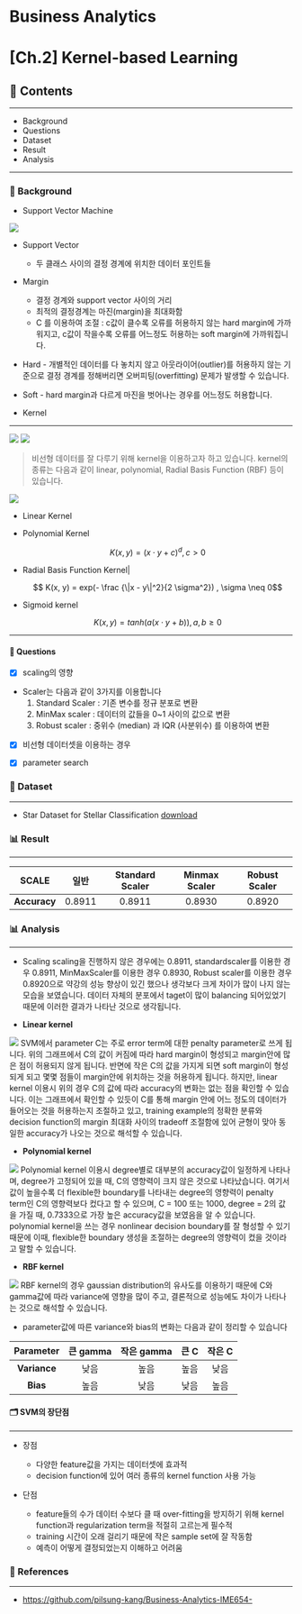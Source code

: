 # Business Analytics
# **[Ch.2] Kernel-based Learning**


## 📂 Contents
-----------------------------
* Background
* Questions
* Dataset
* Result
* Analysis

-----------------------------
### :pushpin: Background

* Support Vector Machine

<img src="./images/svm_classification.png">

  * Support Vector
    - 두 클래스 사이의 결정 경계에 위치한 데이터 포인트들
    
  * Margin
  
    - 결정 경계와 support vector 사이의 거리
    - 최적의 결정경계는 마진(margin)을 최대화함
    - C 를 이용하여 조절 : c값이 클수록 오류를 허용하지 않는 hard margin에 가까워지고, c값이 작을수록 오류를 어느정도 허용하는 soft margin에 가까워집니다.
    
   - Hard
    - 개별적인 데이터를 다 놓치지 않고 아웃라이어(outlier)를 허용하지 않는 기준으로 결정 경계를 정해버리면 오버피팅(overfitting) 문제가 발생할 수 있습니다.
    
   - Soft
    - hard margin과 다르게 마진을 벗어나는 경우를 어느정도 허용합니다.

* Kernel
-----------------------------
<img src="./images/kernel.png">
<img src="./images/map_class.png">

> 비선형 데이터를 잘 다루기 위해 kernel을 이용하고자 하고 있습니다. 
> kernel의 종류는 다음과 같이 linear, polynomial, Radial Basis Function (RBF) 등이 있습니다.
<img src="./images/kernel_class.png">

- Linear Kernel

- Polynomial Kernel

  $$ K(x,y) = (x \cdot y + c)^d , c>0$$

- Radial Basis Function Kernel|

  $$ K(x, y) = exp(- \frac {\|x - y\|^2}{2 \sigma^2}) , \sigma \neq 0$$

- Sigmoid kernel

  $$ K(x,y) = tanh(a(x \cdot y + b)), a,b \ge 0 $$

-----------------------------
#### 💬 Questions
- [x] scaling의 영향
- Scaler는 다음과 같이 3가지를 이용합니다
    1. Standard Scaler : 기존 변수를 정규 분포로 변환
    2. MinMax scaler : 데이터의 값들을 0~1 사이의 값으로 변환
    3. Robust scaler : 중위수 (median) 과 IQR (사분위수) 를 이용하여 변환
- [x] 비선형 데이터셋을 이용하는 경우
- [x] parameter search


### 📂 Dataset
----------------------------
* Star Dataset for Stellar Classification [download](https://www.kaggle.com/datasets/vinesmsuic/star-categorization-giants-and-dwarfs)

### :bar_chart: Result
-----------------------------
|**SCALE**|일반|Standard Scaler|Minmax Scaler|Robust Scaler|
|:--:|:--:|:--:|:--:|:--:|
|**Accuracy**|0.8911|0.8911|0.8930|0.8920|


### 📊 Analysis
------------------------------
- Scaling
scaling을 진행하지 않은 경우에는 0.8911, standardscaler를 이용한 경우 0.8911, MinMaxScaler를 이용한 경우 0.8930, Robust scaler를 이용한 경우 0.8920으로 약강의 성능 향상이 있긴 했으나 생각보다 크게 차이가 많이 나지 않는 모습을 보였습니다. 데이터 자체의 분포에서 taget이 많이 balancing 되어있었기 때문에 이러한 결과가 나타난 것으로 생각됩니다.

- **Linear kernel**
<img src="./images/linear.png">
SVM에서 parameter C는 주로 error term에 대한 penalty parameter로 쓰게 됩니다. 위의 그래프에서 C의 값이 커짐에 따라 hard margin이 형성되고 margin안에 많은 점이 허용되지 않게 됩니다. 반면에 작은 C의 값을 가지게 되면 soft margin이 형성되게 되고 몇몇 점들이 margin안에 위치하는 것을 허용하게 됩니다. 하지만, linear kernel 이용시 위의 경우 C의 값에 따라 accuracy의 변화는 없는 점을 확인할 수 있습니다. 이는 그래프에서 확인할 수 있듯이 C를 통해 margin 안에 어느 정도의 데이터가 들어오는 것을 허용하는지 조절하고 있고, training example의 정확한 분류와 decision function의 margin 최대화 사이의 tradeoff 조절함에 있어 균형이 맞아 동일한 accuracy가 나오는 것으로 해석할 수 있습니다.

- **Polynomial kernel**
<img src="./images/poly.png">
Polynomial kernel 이용시 degree별로 대부분의 accuracy값이 일정하게 나타나며, degree가 고정되어 있을 때, C의 영향력이 크지 않은 것으로 나타났습니다. 여기서 값이 높을수록 더 flexible한 boundary를 나타내는 degree의 영향력이 penalty term인 C의 영향력보다 컸다고 할 수 있으며, C = 100 또는 1000, degree = 2의 값을 가질 때, 0.7333으로 가장 높은 accuracy값을 보였음을 알 수 있습니다. polynomial kernel을 쓰는 경우 nonlinear decision boundary를 잘 형성할 수 있기 때문에 이때, flexible한 boundary 생성을 조절하는 degree의 영향력이 컸을 것이라고 말할 수 있습니다.

- **RBF kernel**
<img src="./images/rbf.png">
RBF kernel의 경우 gaussian distribution의 유사도를 이용하기 때문에 C와 gamma값에 따라 variance에 영향을 많이 주고, 결론적으로 성능에도 차이가 나타나는 것으로 해석할 수 있습니다.

- parameter값에 따른 variance와 bias의 변화는 다음과 같이 정리할 수 있습니다

|**Parameter**|큰 gamma|작은 gamma|큰 C|작은 C|
|:--:|:--:|:--:|:--:|:--:|
|**Variance**|낮음|높음|높음|낮음|
|**Bias**|높음|낮음|낮음|높음|


#### **🗂️ SVM의 장단점**
---
- 장점 
    - 다양한 feature값을 가지는 데이터셋에 효과적
    - decision function에 있어 여러 종류의 kernel function 사용 가능

- 단점 
    - feature들의 수가 데이터 수보다 클 때 over-fitting을 방지하기 위해 kernel function과 regularization term을 적절히 고르는게 필수적
    -  training 시간이 오래 걸리기 때문에 작은 sample set에 잘 작동함
    - 예측이 어떻게 결정되었는지 이해하고 어려움

### 📂 References
------------------------------
* https://github.com/pilsung-kang/Business-Analytics-IME654-
